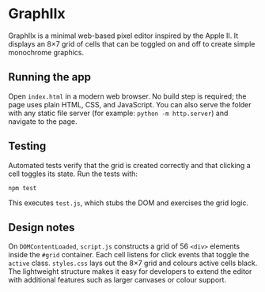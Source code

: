 # GraphIIx

GraphIIx is a minimal web-based pixel editor inspired by the Apple II. It displays an 8×7 grid of cells that can be toggled on and off to create simple monochrome graphics.

## Running the app

Open `index.html` in a modern web browser. No build step is required; the page uses plain HTML, CSS, and JavaScript. You can also serve the folder with any static file server (for example: `python -m http.server`) and navigate to the page.

## Testing

Automated tests verify that the grid is created correctly and that clicking a cell toggles its state. Run the tests with:

```
npm test
```

This executes `test.js`, which stubs the DOM and exercises the grid logic.

## Design notes

On `DOMContentLoaded`, `script.js` constructs a grid of 56 `<div>` elements inside the `#grid` container. Each cell listens for click events that toggle the `active` class. `styles.css` lays out the 8×7 grid and colours active cells black. The lightweight structure makes it easy for developers to extend the editor with additional features such as larger canvases or colour support.

